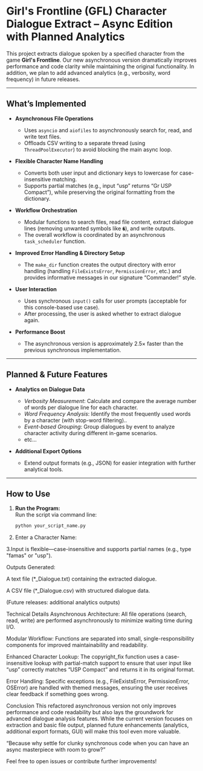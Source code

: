 # Girl's Frontline (GFL) Character Dialogue Extract – Async Edition with Planned Analytics

This project extracts dialogue spoken by a specified character from the game **Girl's Frontline**. Our new asynchronous version dramatically improves performance and code clarity while maintaining the original functionality. In addition, we plan to add advanced analytics (e.g., verbosity, word frequency) in future releases.

---

## What’s Implemented

- **Asynchronous File Operations**  
  - Uses `asyncio` and `aiofiles` to asynchronously search for, read, and write text files.
  - Offloads CSV writing to a separate thread (using `ThreadPoolExecutor`) to avoid blocking the main async loop.

- **Flexible Character Name Handling**  
  - Converts both user input and dictionary keys to lowercase for case-insensitive matching.
  - Supports partial matches (e.g., input “usp” returns “Gr USP Compact”), while preserving the original formatting from the dictionary.

- **Workflow Orchestration**  
  - Modular functions to search files, read file content, extract dialogue lines (removing unwanted symbols like `�`), and write outputs.
  - The overall workflow is coordinated by an asynchronous `task_scheduler` function.

- **Improved Error Handling & Directory Setup**  
  - The `make_dir` function creates the output directory with error handling (handling `FileExistsError`, `PermissionError`, etc.) and provides informative messages in our signature “Commander!” style.

- **User Interaction**  
  - Uses synchronous `input()` calls for user prompts (acceptable for this console-based use case).
  - After processing, the user is asked whether to extract dialogue again.

- **Performance Boost**  
  - The asynchronous version is approximately 2.5× faster than the previous synchronous implementation.

---

## Planned & Future Features

- **Analytics on Dialogue Data**  
  - *Verbosity Measurement*: Calculate and compare the average number of words per dialogue line for each character.
  - *Word Frequency Analysis*: Identify the most frequently used words by a character (with stop-word filtering)..
  - *Event-based Grouping*: Group dialogues by event to analyze character activity during different in-game scenarios.
  - etc...

- **Additional Export Options**  
  - Extend output formats (e.g., JSON) for easier integration with further analytical tools.

---

## How to Use

1. **Run the Program:**  
   Run the script via command line:  
   ```bash
   python your_script_name.py
   ```

2. Enter a Character Name:

3.Input is flexible—case-insensitive and supports partial names (e.g., type "famas" or "usp").

Outputs Generated:

A text file (*_Dialogue.txt) containing the extracted dialogue.

A CSV file (*_Dialogue.csv) with structured dialogue data.

(Future releases: additional analytics outputs)

Technical Details
Asynchronous Architecture:
All file operations (search, read, write) are performed asynchronously to minimize waiting time during I/O.

Modular Workflow:
Functions are separated into small, single-responsibility components for improved maintainability and readability.

Enhanced Character Lookup:
The copyright_fix function uses a case-insensitive lookup with partial-match support to ensure that user input like “usp” correctly matches “USP Compact” and returns it in its original format.

Error Handling:
Specific exceptions (e.g., FileExistsError, PermissionError, OSError) are handled with themed messages, ensuring the user receives clear feedback if something goes wrong.

Conclusion
This refactored asynchronous version not only improves performance and code readability but also lays the groundwork for advanced dialogue analysis features. While the current version focuses on extraction and basic file output, planned future enhancements (analytics, additional export formats, GUI) will make this tool even more valuable.

“Because why settle for clunky synchronous code when you can have an async masterpiece with room to grow?”

Feel free to open issues or contribute further improvements!
